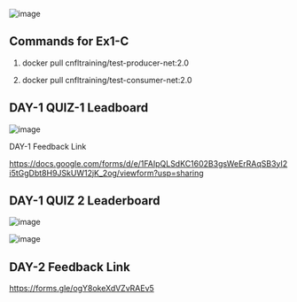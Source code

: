 ![image](https://github.com/user-attachments/assets/4e6be78c-e8de-4a16-acb2-bb29a60394fa)

## Commands for Ex1-C

1.  docker pull cnfltraining/test-producer-net:2.0

2.  docker pull cnfltraining/test-consumer-net:2.0

## DAY-1 QUIZ-1 Leadboard

![image](https://github.com/user-attachments/assets/40df7fc2-83f8-4d4f-9b9b-f81a238397fb)

DAY-1 Feedback Link

https://docs.google.com/forms/d/e/1FAIpQLSdKC1602B3gsWeErRAqSB3yI2i5tGgDbt8H9JSkUW12jK_2og/viewform?usp=sharing

## DAY-1 QUIZ 2 Leaderboard

![image](https://github.com/user-attachments/assets/581e178c-a4f1-4666-ab29-a42960596c3f)

![image](https://github.com/user-attachments/assets/3eb84a93-845c-4274-bf9f-b7f1963af0a6)


## DAY-2 Feedback Link

https://forms.gle/ogY8okeXdVZvRAEv5


